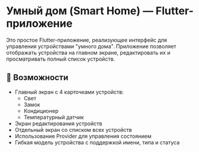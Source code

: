 # Умный дом (Smart Home) — Flutter-приложение

Это простое Flutter-приложение, реализующее интерфейс для управления устройствами "умного дома". 
Приложение позволяет отображать устройства на главном экране, редактировать их и просматривать полный список устройств.

## 🚀 Возможности

- Главный экран с 4 карточками устройств:
  - Свет
  - Замок
  - Кондиционер
  - Температурный датчик
- Экран редактирования устройств
- Отдельный экран со списком всех устройств
- Использование Provider для управления состоянием
- Гибкая модель устройства с поддержкой имени, типа и статуса

